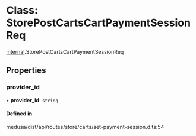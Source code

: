 # Class: StorePostCartsCartPaymentSessionReq

[internal](../modules/internal-35.md).StorePostCartsCartPaymentSessionReq

## Properties

### provider\_id

• **provider\_id**: `string`

#### Defined in

medusa/dist/api/routes/store/carts/set-payment-session.d.ts:54
